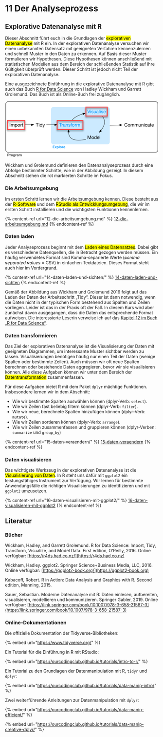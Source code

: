 # 11 Der Analyseprozess

## Explorative Datenanalyse mit R

Dieser Abschnitt führt euch in die Grundlagen der <mark style="background-color:yellow;">explorativen Datenanalyse</mark> mit R ein. In der explorativen Datenanalyse versuchen wir einen unbekannten Datensatz mit geeigneten Verfahren kennenzulernen und schnell Muster in den Daten zu erkennen. Auf Basis dieser Muster formulieren wir Hypothesen. Diese Hypothesen können anschließend mit statistischen Modellen aus dem Bereich der schließenden Statistik auf ihre Gültigkeit überprüft werden. Dieser Schritt ist jedoch nicht Teil der explorativen Datenanalyse.

Eine ausgezeichnete Einführung in die explorative Datenanalyse mit R gibt auch das Buch [R for Data Science](https://r4ds.had.co.nz) von Hadley Wickham und Garrett Grolemund. Das Buch ist als Online-Buch frei zugänglich.

![Der Datenanalyseprozess nach Wickham & Grolemund 2016.](<../.gitbook/assets/image (46).png>)

Wickham und Grolemund definieren den Datenanalyseprozess durch eine Abfolge bestimmter Schritte, wie in der Abbildung gezeigt. In diesem Abschnitt stehen die rot markierten Schritte im Fokus.&#x20;

### Die Arbeitsumgebung

Im ersten Schritt lernen wir die Arbeitsumgebung kennen. Diese besteht aus der <mark style="background-color:yellow;">R-Software</mark> und dem <mark style="background-color:yellow;">RStudio als Entwicklungsumgebung</mark>, die wir im ersten Schritt installieren und die wichtigsten Funktionen kennenlernen.

{% content-ref url="12-die-arbeitsumgebung.md" %}
[12-die-arbeitsumgebung.md](12-die-arbeitsumgebung.md)
{% endcontent-ref %}

### Daten laden

Jeder Analyseprozess beginnt mit dem <mark style="background-color:yellow;">Laden eines Datensatzes</mark>. Dabei gibt es verschiedene Datenquellen, die in Betracht gezogen werden müssen. Ein häufig verwendetes Format sind Komma-separierte Werte (_**c**omma **s**eparated **v**alues_ = CSV) in einfachen Textdateien. Dieses Format steht auch hier im Vordergrund.

{% content-ref url="14-daten-laden-und-sichten/" %}
[14-daten-laden-und-sichten](14-daten-laden-und-sichten/)
{% endcontent-ref %}

Gemäß der Abbildung aus Wickham und Grolemund 2016 folgt auf das Laden der Daten der Arbeitsschritt „Tidy“. Dieser ist dann notwendig, wenn die Daten nicht in der typischen Form bestehend aus Spalten und Zeilen vorliegen. Leider ist das in der Praxis oft der Fall. In diesem Kurs wird aber zunächst davon ausgegangen, dass die Daten das entsprechende Format aufweisen. Die interessierte Leserin verweise ich auf das [Kapitel 12 im Buch „R for Data Science“](11-der-analyseprozess.md#explorative-datenanalyse-mit-r).

### Daten transformieren

Das Ziel der explorativen Datenanalyse ist die Visualisierung der Daten mit geeigneten Diagrammen, um interessante Muster sichtbar werden zu lassen. Visualisierungen benötigen häufig nur einen Teil der Daten (wenige Spalten oder bestimmte Zeilen). Auch müssen wir oft neue Spalten berechnen oder bestehende Daten aggregieren, bevor wir sie visualisieren können. Alle diese Aufgaben können wir unter dem Bereich der <mark style="background-color:yellow;">Datentransformation</mark> zusammenfassen.

Für diese Aufgaben bietet R mit dem Paket `dplyr` mächtige Funktionen. Insbesondere lernen wir in dem Abschnitt:

* Wie wir bestimmte Spalten auswählen können (dplyr-Verb: `select`).
* Wie wir Zeilen fast beliebig filtern können (dplyr-Verb: `filter`).
* Wie wir neue, berechnete Spalten hinzufügen können (dplyr-Verb: `mutate`).
* Wie wir Zeilen sortieren können (dplyr-Verb: `arrange`).
* Wie wir Zeilen zusammenfassen und gruppieren können (dplyr-Verben: `summarize` und `group_by`)

{% content-ref url="15-daten-veraendern/" %}
[15-daten-veraendern](15-daten-veraendern/)
{% endcontent-ref %}

### Daten visualisieren

Das wichtigste Werkzeug in der explorativen Datenanalyse ist die <mark style="background-color:yellow;">Visualisierung von Daten</mark>. In R steht uns dafür mit `ggplot2` ein leistungsfähiges Instrument zur Verfügung. Wir lernen für bestimmte Anwendungsfälle die richtigen Visualisierungen zu identifizieren und mit `ggplot2` umzusetzen.

{% content-ref url="16-daten-visualisieren-mit-ggplot2/" %}
[16-daten-visualisieren-mit-ggplot2](16-daten-visualisieren-mit-ggplot2/)
{% endcontent-ref %}

## Literatur

### Bücher

Wickham, Hadley, and Garrett Grolemund. R for Data Science: Import, Tidy, Transform, Visualize, and Model Data. First edition, O’Reilly, 2016. Online verfügbar: [https://r4ds.had.co.nz/](https://r4ds.had.co.nz)

Wickham, Hadley. ggplot2. Springer Science+Business Media, LLC, 2016. Online verfügbar: [https://ggplot2-book.org/](https://ggplot2-book.org)

Kabacoff, Robert. R in Action: Data Analysis and Graphics with R. Second edition, Manning, 2015.

Sauer, Sebastian. Moderne Datenanalyse mit R: Daten einlesen, aufbereiten, visualisieren, modellieren und kommunizieren. Springer Gabler, 2019. Online verfügbar: [https://link.springer.com/book/10.1007/978-3-658-21587-3](https://link.springer.com/book/10.1007/978-3-658-21587-3)

### Online-Dokumentationen

Die offizielle Dokumentation der Tidyverse-Bibliotheken:

{% embed url="https://www.tidyverse.org/" %}

Ein Tutorial für die Einführung in R mit RStudio:

{% embed url="https://ourcodingclub.github.io/tutorials/intro-to-r/" %}

Ein Tutorial zu den Grundlagen der Datenmanipulation mit R, `tidyr` und `dplyr`:

{% embed url="https://ourcodingclub.github.io/tutorials/data-manip-intro/" %}

Zwei weiterführende Anleitungen zur Datenmanipulation mit `dplyr`:

{% embed url="https://ourcodingclub.github.io/tutorials/data-manip-efficient/" %}

{% embed url="https://ourcodingclub.github.io/tutorials/data-manip-creative-dplyr/" %}
